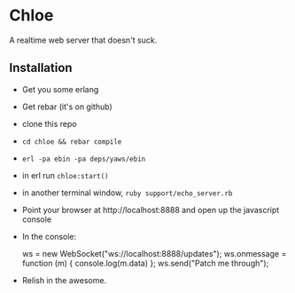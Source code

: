Chloe
=====

A realtime web server that doesn't suck.

Installation
------------

- Get you some erlang
- Get rebar (it's on github)
- clone this repo
- `cd chloe && rebar compile`
- `erl -pa ebin -pa deps/yaws/ebin`
- in erl run `chloe:start()`
- in another terminal window, `ruby support/echo_server.rb`
- Point your browser at http://localhost:8888 and open up the javascript console
- In the console:

    ws = new WebSocket("ws://localhost:8888/updates");
    ws.onmessage = function (m) { console.log(m.data) };
    ws.send("Patch me through");

- Relish in the awesome.
